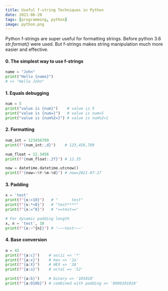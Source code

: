 ```yaml
---
title: Useful f-string Techniques in Python
date: 2021-06-20
tags: [programming, python]
image: python.png
---
```


Python f-strings are super useful for formatting strings. Before python 3.6 _str.format()_ were used. But f-strings makes string manipulation much more easier and effective.

<!--more-->

#### 0. The simplest way to use f-strings

```python
name = "John"
print("Hello {name}")
# >> "Hello John"
```

#### 1. Equals debugging

```python
num = 5
print("value is {num}")    # value is 5
print("value is {num=}")   # value is num=5
print("value is {num%2=}") # value is num%2=1
```

#### 2. Formatting

```python
num_int = 123456789
print(f"{num_int:,d}")    # 123,456,789

num_float = 12.3456
print(f"{num_float:.2f}") # 12.35

now = datetime.datetime.utcnow()
print(f"{now=:%Y-%m-%d}") # now=2021-07-27
```

#### 3. Padding

```python
x = 'test'
print(f"{x:>10}")   # "      test"
print(f"{x:*<8}")   # "test****"
print(f"{x:=^8}")   # "==test=="

# For dynamic padding length
x, n = 'test', 10
print(f"{x:~^{n}}") # '~~~test~~~'
```

#### 4. Base conversion

```python
a = 42
print(f"{a:c}")    # ascii => '*'
print(f"{a:x}")    # hex => '2a'
print(f"{a:X}")    # HEX => '2A'
print(f"{a:o}")    # octal => '52'

print(f"{a:b}")    # binary => '101010'
print(f"{a:010b}") # combined with padding => '0000101010'
```




